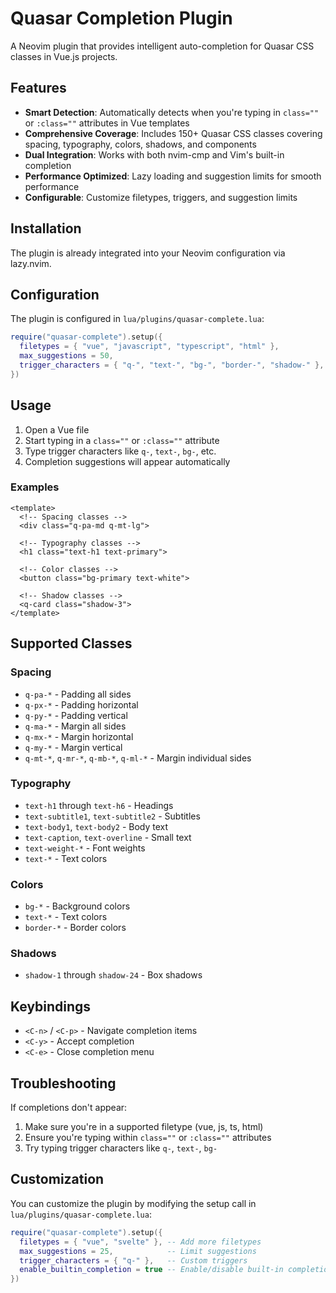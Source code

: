 # Quasar Completion Plugin

A Neovim plugin that provides intelligent auto-completion for Quasar CSS classes in Vue.js projects.

## Features

- **Smart Detection**: Automatically detects when you're typing in `class=""` or `:class=""` attributes in Vue templates
- **Comprehensive Coverage**: Includes 150+ Quasar CSS classes covering spacing, typography, colors, shadows, and components
- **Dual Integration**: Works with both nvim-cmp and Vim's built-in completion
- **Performance Optimized**: Lazy loading and suggestion limits for smooth performance
- **Configurable**: Customize filetypes, triggers, and suggestion limits

## Installation

The plugin is already integrated into your Neovim configuration via lazy.nvim.

## Configuration

The plugin is configured in `lua/plugins/quasar-complete.lua`:

```lua
require("quasar-complete").setup({
  filetypes = { "vue", "javascript", "typescript", "html" },
  max_suggestions = 50,
  trigger_characters = { "q-", "text-", "bg-", "border-", "shadow-" },
})
```

## Usage

1. Open a Vue file
2. Start typing in a `class=""` or `:class=""` attribute
3. Type trigger characters like `q-`, `text-`, `bg-`, etc.
4. Completion suggestions will appear automatically

### Examples

```vue
<template>
  <!-- Spacing classes -->
  <div class="q-pa-md q-mt-lg">
  
  <!-- Typography classes -->
  <h1 class="text-h1 text-primary">
  
  <!-- Color classes -->
  <button class="bg-primary text-white">
  
  <!-- Shadow classes -->
  <q-card class="shadow-3">
</template>
```

## Supported Classes

### Spacing
- `q-pa-*` - Padding all sides
- `q-px-*` - Padding horizontal
- `q-py-*` - Padding vertical
- `q-ma-*` - Margin all sides
- `q-mx-*` - Margin horizontal
- `q-my-*` - Margin vertical
- `q-mt-*`, `q-mr-*`, `q-mb-*`, `q-ml-*` - Margin individual sides

### Typography
- `text-h1` through `text-h6` - Headings
- `text-subtitle1`, `text-subtitle2` - Subtitles
- `text-body1`, `text-body2` - Body text
- `text-caption`, `text-overline` - Small text
- `text-weight-*` - Font weights
- `text-*` - Text colors

### Colors
- `bg-*` - Background colors
- `text-*` - Text colors
- `border-*` - Border colors

### Shadows
- `shadow-1` through `shadow-24` - Box shadows

## Keybindings

- `<C-n>` / `<C-p>` - Navigate completion items
- `<C-y>` - Accept completion
- `<C-e>` - Close completion menu

## Troubleshooting

If completions don't appear:
1. Make sure you're in a supported filetype (vue, js, ts, html)
2. Ensure you're typing within `class=""` or `:class=""` attributes
3. Try typing trigger characters like `q-`, `text-`, `bg-`

## Customization

You can customize the plugin by modifying the setup call in `lua/plugins/quasar-complete.lua`:

```lua
require("quasar-complete").setup({
  filetypes = { "vue", "svelte" }, -- Add more filetypes
  max_suggestions = 25,            -- Limit suggestions
  trigger_characters = { "q-" },   -- Custom triggers
  enable_builtin_completion = true -- Enable/disable built-in completion
})
```
